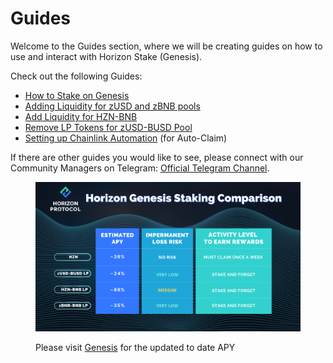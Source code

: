 # Guides

Welcome to the Guides section, where we will be creating guides on how to use and interact with Horizon Stake (Genesis).

Check out the following Guides:

* [How to Stake on Genesis](getting-started.md)
* [Adding Liquidity for zUSD and zBNB pools](adding-liquidity-for-zusd-and-zbnb-pools.md)
* [Add Liquidity for HZN-BNB](add-liquidity-for-hzn-bnb.md)
* [Remove LP Tokens for zUSD-BUSD Pool](remove-lp-tokens-for-zusd-busd-pool.md)
* [Setting up Chainlink Automation](setting-up-chainlink-automation.md) (for Auto-Claim)

If there are other guides you would like to see, please connect with our Community Managers on Telegram: [Official Telegram Channel](https://t.me/HorizonProtocol).

<figure><img src="../../.gitbook/assets/Staking Comparison.png" alt=""><figcaption><p>Please visit <a href="https://genesis.horizonprotocol.com/">Genesis</a> for the updated to date APY</p></figcaption></figure>
